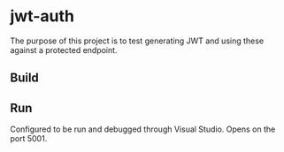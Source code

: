 # jwt-auth

The purpose of this project is to test generating JWT and using these against a protected endpoint. 

## Build

## Run

Configured to be run and debugged through Visual Studio. Opens on the port 5001.
